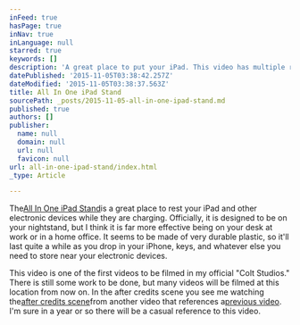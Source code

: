 ```yaml
---
inFeed: true
hasPage: true
inNav: true
inLanguage: null
starred: true
keywords: []
description: 'A great place to put your iPad. This video has multiple references in it.  '
datePublished: '2015-11-05T03:38:42.257Z'
dateModified: '2015-11-05T03:38:37.563Z'
title: All In One iPad Stand
sourcePath: _posts/2015-11-05-all-in-one-ipad-stand.md
published: true
authors: []
publisher:
  name: null
  domain: null
  url: null
  favicon: null
url: all-in-one-ipad-stand/index.html
_type: Article

---
```

The[All In One iPad Stand][0]is a great place to rest your iPad and other electronic devices while they are charging. Officially, it is designed to be on your nightstand, but I think it is far more effective being on your desk at work or in a home office. It seems to be made of very durable plastic, so it'll last quite a while as you drop in your iPhone, keys, and whatever else you need to store near your electronic devices.

This video is one of the first videos to be filmed in my official "Colt Studios." There is still some work to be done, but many videos will be filmed at this location from now on. In the after credits scene you see me watching the[after credits scene][1]from another video that references a[previous video][2]. I'm sure in a year or so there will be a casual reference to this video.

[0]: http://www.taylorgifts.com/item/all_in_one_ipad_stand/41210
[1]: https://www.youtube.com/watch?v=5fRpMx44Bok
[2]: https://www.youtube.com/watch?v=nwR9HdDk2HM